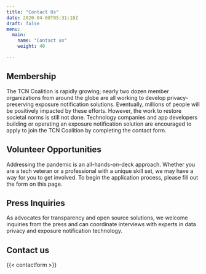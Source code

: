 ```yaml
---
title: "Contact Us"
date: 2020-04-08T05:31:18Z
draft: false
menu:
  main:
    name: "Contact us"
    weight: 40

---
```



## Membership
  The TCN Coalition is rapidly growing; nearly two dozen member organizations from around the globe are all working to develop privacy-preserving exposure notification solutions. Eventually, millions of people will be positively impacted by these efforts. However, the work to restore societal norms is still not done. Technology companies and app developers building or operating an exposure notification solution are encouraged to apply to join the TCN Coalition by completing the contact form.
## Volunteer Opportunities
  Addressing the pandemic is an all-hands-on-deck approach. Whether you are a tech veteran or a professional with a unique skill set, we may have a way for you to get involved. To begin the application process, please fill out the form on this page.
## Press Inquiries
  As advocates for transparency and open source solutions, we welcome inquiries from the press and can coordinate interviews with experts in data privacy and exposure notification technology. 

## Contact us

{{< contactform >}}
